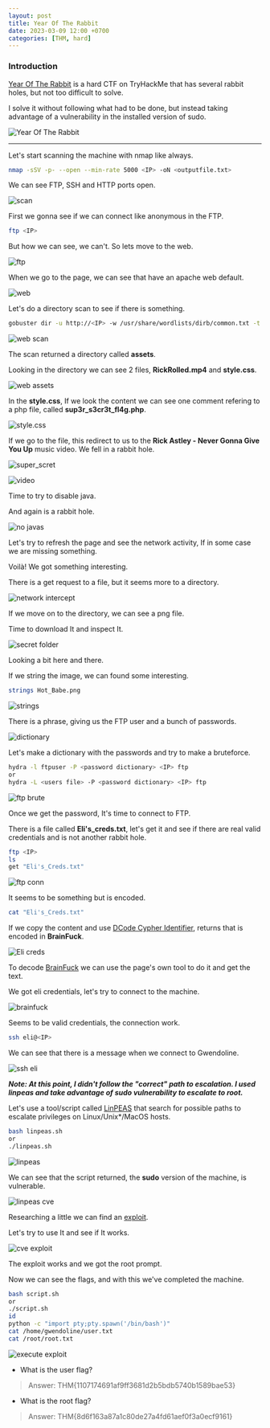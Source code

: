 ```yaml
---
layout: post
title: Year Of The Rabbit
date: 2023-03-09 12:00 +0700
categories: [THM, hard]
---
```


### Introduction

[Year Of The Rabbit] is a hard CTF on TryHackMe that has several rabbit holes, but not too difficult to solve.

I solve it without following what had to be done, but instead taking advantage of a vulnerability in the installed version of sudo.

![Year Of The Rabbit](https://tryhackme-images.s3.amazonaws.com/room-icons/c062ef0e0b4f70e51a2dafc5fc2bca0e.jpeg)

---

Let's start scanning the machine with nmap like always.

```sh
nmap -sSV -p- --open --min-rate 5000 <IP> -oN <outputfile.txt>
```

We can see FTP, SSH and HTTP ports open.

![scan](/images/THM/yorabbit/Captura.PNG)

First we gonna see if we can connect like anonymous in the FTP.

```sh
ftp <IP>
```

But how we can see, we can't. So lets move to the web.

![ftp](/images/THM/yorabbit/Captura1.PNG)

When we go to the page, we can see that have an apache web default.

![web](/images/THM/yorabbit/Captura2.PNG)

Let's do a directory scan to see if there is something.

```sh
gobuster dir -u http://<IP> -w /usr/share/wordlists/dirb/common.txt -t 40 -q -x html,php,txt
```

![web scan](/images/THM/yorabbit/Captura3.PNG)

The scan returned a directory called **assets**.

Looking in the directory we can see 2 files, **RickRolled.mp4** and **style.css**.

![web assets](/images/THM/yorabbit/Captura4.PNG)

In the **style.css**, If we look the content we can see one comment refering to a php file, called **sup3r_s3cr3t_fl4g.php**.

![style.css](/images/THM/yorabbit/Captura5.PNG)

If we go to the file, this redirect to us to the **Rick Astley - Never Gonna Give You Up** music video.
We fell in a rabbit hole.

![super_scret](/images/THM/yorabbit/Captura6.PNG)

![video](/images/THM/yorabbit/Captura7.PNG)

Time to try to disable java.

And again is a rabbit hole.

![no javas](/images/THM/yorabbit/Captura8.PNG)

Let's try to refresh the page and see the network activity, If in some case we are missing something.

Voilà! We got something interesting.

There is a get request to a file, but it seems more to a directory.

![network intercept](/images/THM/yorabbit/Captura9.PNG)

If we move on to the directory, we can see a png file.

Time to download It and inspect It.

![secret folder](/images/THM/yorabbit/Captura10.PNG)

Looking a bit here and there.

If we string the image, we can found some interesting.

```sh
strings Hot_Babe.png
```

![strings](/images/THM/yorabbit/Captura11.PNG)

There is a phrase, giving us the FTP user and a bunch of passwords.

![dictionary](/images/THM/yorabbit/Captura12.PNG)

Let's make a dictionary with the passwords and try to make a bruteforce.

```sh
hydra -l ftpuser -P <password dictionary> <IP> ftp
or
hydra -L <users file> -P <password dictionary> <IP> ftp
```

![ftp brute](/images/THM/yorabbit/Captura13.PNG)

Once we get the password, It's time to connect to FTP.

There is a file called **Eli's_creds.txt**, let's get it and see if there are real valid credentials and is not another rabbit hole.

```sh
ftp <IP>
ls
get "Eli's_Creds.txt"
```

![ftp conn](/images/THM/yorabbit/Captura14.PNG)

It seems to be something but is encoded.

```sh
cat "Eli's_Creds.txt"
```

If we copy the content and use [DCode Cypher Identifier], returns that is encoded in **BrainFuck**.

![Eli creds](/images/THM/yorabbit/Captura15.PNG)

To decode [BrainFuck] we can use the page's own tool to do it and get the text.

We got eli credentials, let's try to connect to the machine.

![brainfuck](/images/THM/yorabbit/Captura16.PNG)

Seems to be valid credentials, the connection work.

```sh
ssh eli@<IP>
```

We can see that there is a message when we connect to Gwendoline.

![ssh eli](/images/THM/yorabbit/Captura17.PNG)

***Note: At this point, I didn't follow the "correct" path to escalation. I used linpeas and take advantage of sudo vulnerability to escalate to root.***

Let's use a tool/script called [LinPEAS] that search for possible paths to escalate privileges on Linux/Unix*/MacOS hosts.

```sh
bash linpeas.sh
or
./linpeas.sh
```

![linpeas](/images/THM/yorabbit/Captura18.PNG)

We can see that the script returned, the **sudo** version of the machine, is vulnerable.

![linpeas cve](/images/THM/yorabbit/Captura19.PNG)

Researching a little we can find an [exploit].

Let's try to use It and see if It works.

![cve exploit](/images/THM/yorabbit/Captura20.PNG)

The exploit works and we got the root prompt.

Now we can see the flags, and with this we've completed the machine.

```sh
bash script.sh
or
./script.sh
id
python -c "import pty;pty.spawn('/bin/bash')"
cat /home/gwendoline/user.txt
cat /root/root.txt
```

![execute exploit](/images/THM/yorabbit/Captura21.PNG)

- What is the user flag?
>Answer: THM{1107174691af9ff3681d2b5bdb5740b1589bae53}

- What is the root flag?
>Answer: THM{8d6f163a87a1c80de27a4fd61aef0f3a0ecf9161}


 [Year Of The Rabbit]: https://tryhackme.com/room/yearoftherabbit
 [BrainFuck]:https://www.dcode.fr/brainfuck-language
 [exploit]:https://github.com/hackingyseguridad/CVE-2021-4034/blob/main/CVE-2021-4034.sh
 [dcode cypher identifier]:https://www.dcode.fr/cipher-identifier
 [linpeas]:https://github.com/carlospolop/PEASS-ng
